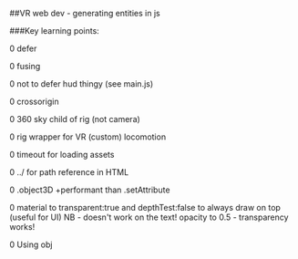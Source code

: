 ##VR web dev - generating entities in js

###Key learning points:

0 defer

0 fusing

0 not to defer hud thingy (see main.js)

0 crossorigin

0 360 sky child of rig (not camera)

0 rig wrapper for VR (custom) locomotion

0 timeout for loading assets

0 ../ for path reference in HTML

0 .object3D +performant than .setAttribute

0 material to transparent:true and depthTest:false 
		to always draw on top (useful for UI)
		NB - doesn't work on the text!
		opacity to 0.5 - transparency works!

0 Using obj
	<a-entity obj-model="obj:#modShuttle"
								id="shuttle"
								position="22 14 22"
								rotation="0 33 0"
								scale="0.5 0.5 0.5"
								material="shader:standard;
													color:silver;
													metalness:0.8">
									
